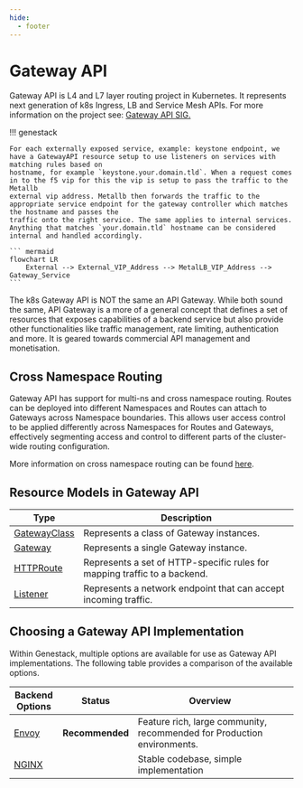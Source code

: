 ```yaml
---
hide:
  - footer
---
```


# Gateway API

Gateway API is L4 and L7 layer routing project in Kubernetes. It represents next generation of k8s Ingress, LB and Service Mesh APIs.
For more information on the project see: [Gateway API SIG.](https://gateway-api.sigs.k8s.io/)

!!! genestack

    For each externally exposed service, example: keystone endpoint, we have a GatewayAPI resource setup to use listeners on services with matching rules based on
    hostname, for example `keystone.your.domain.tld`. When a request comes in to the f5 vip for this the vip is setup to pass the traffic to the Metallb
    external vip address. Metallb then forwards the traffic to the appropriate service endpoint for the gateway controller which matches the hostname and passes the
    traffic onto the right service. The same applies to internal services. Anything that matches `your.domain.tld` hostname can be considered internal and handled accordingly.

    ``` mermaid
    flowchart LR
        External --> External_VIP_Address --> MetalLB_VIP_Address --> Gateway_Service
    ```

The k8s Gateway API is NOT the same an API Gateway. While both sound the same, API Gateway is a more of a general
concept that defines a set of resources that exposes capabilities of a backend service but also provide other
functionalities like traffic management, rate limiting, authentication and more. It is geared towards commercial
API management and monetisation.

## Cross Namespace Routing

Gateway API has support for multi-ns and cross namespace routing. Routes can be deployed into different Namespaces and Routes can attach to Gateways across
Namespace boundaries. This allows user access control to be applied differently across Namespaces for Routes and Gateways, effectively segmenting access and
control to different parts of the cluster-wide routing configuration.

More information on cross namespace routing can be found [here](https://gateway-api.sigs.k8s.io/guides/multiple-ns/).

## Resource Models in Gateway API

| Type | Description |
| ---- | ----------- |
| [GatewayClass](https://gateway-api.sigs.k8s.io/api-types/gatewayclass/) | Represents a class of Gateway instances. |
| [Gateway](https://gateway-api.sigs.k8s.io/api-types/gateway/) | Represents a single Gateway instance. |
| [HTTPRoute](https://gateway-api.sigs.k8s.io/api-types/httproute/) | Represents a set of HTTP-specific rules for mapping traffic to a backend. |
| [Listener](https://gateway-api.sigs.k8s.io/reference/spec/#gateway.networking.k8s.io/v1.Listener) | Represents a network endpoint that can accept incoming traffic. |

## Choosing a Gateway API Implementation

Within Genestack, multiple options are available for use as Gateway API implementations. The following table provides a comparison of the available options.

| Backend Options | Status | <div style="width:256px">Overview</div> |
| --------------- | ------ | --------------------------------------- |
| [Envoy](infrastructure-envoy-gateway-api.md) | **Recommended** | Feature rich, large community, recommended for Production environments. |
| [NGINX](infrastructure-nginx-gateway-api.md) | | Stable codebase, simple implementation |
